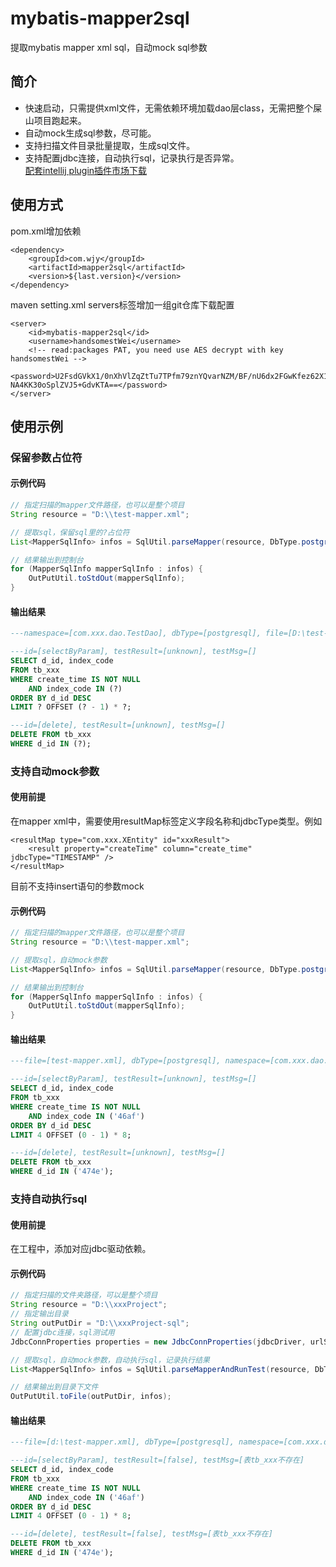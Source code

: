 # mybatis-mapper2sql
提取mybatis mapper xml sql，自动mock sql参数

## 简介
+ 快速启动，只需提供xml文件，无需依赖环境加载dao层class，无需把整个屎山项目跑起来。
+ 自动mock生成sql参数，尽可能。
+ 支持扫描文件目录批量提取，生成sql文件。
+ 支持配置jdbc连接，自动执行sql，记录执行是否异常。   
[配套intellij plugin插件市场下载](https://plugins.jetbrains.com/plugin/25584-mybatis-mapper2sql/)

## 使用方式
pom.xml增加依赖
```
<dependency>
    <groupId>com.wjy</groupId>
    <artifactId>mapper2sql</artifactId>
    <version>${last.version}</version>
</dependency>
```
maven setting.xml servers标签增加一组git仓库下载配置
```
<server>
    <id>mybatis-mapper2sql</id>
    <username>handsomestWei</username>
	<!-- read:packages PAT, you need use AES decrypt with key handsomestWei -->
    <password>U2FsdGVkX1/0nXhVlZqZtTu7TPfm79znYQvarNZM/BF/nU6dx2FGwKfez62X1D78
NA4KK30oSplZVJ5+GdvKTA==</password>
</server>
```

## 使用示例
### 保留参数占位符
#### 示例代码
```java
// 指定扫描的mapper文件路径，也可以是整个项目
String resource = "D:\\test-mapper.xml";

// 提取sql，保留sql里的?占位符
List<MapperSqlInfo> infos = SqlUtil.parseMapper(resource, DbType.postgresql, false);

// 结果输出到控制台
for (MapperSqlInfo mapperSqlInfo : infos) {
    OutPutUtil.toStdOut(mapperSqlInfo);
}
```
#### 输出结果
```sql
---namespace=[com.xxx.dao.TestDao], dbType=[postgresql], file=[D:\test-mapper.xml]

---id=[selectByParam], testResult=[unknown], testMsg=[]
SELECT d_id, index_code
FROM tb_xxx
WHERE create_time IS NOT NULL
	AND index_code IN (?)
ORDER BY d_id DESC
LIMIT ? OFFSET (? - 1) * ?;

---id=[delete], testResult=[unknown], testMsg=[]
DELETE FROM tb_xxx
WHERE d_id IN (?);
```
### 支持自动mock参数
#### 使用前提
在mapper xml中，需要使用resultMap标签定义字段名称和jdbcType类型。例如
```
<resultMap type="com.xxx.XEntity" id="xxxResult">
    <result property="createTime" column="create_time" jdbcType="TIMESTAMP" />
</resultMap>
```
目前不支持insert语句的参数mock

#### 示例代码
```java
// 指定扫描的mapper文件路径，也可以是整个项目
String resource = "D:\\test-mapper.xml";

// 提取sql，自动mock参数
List<MapperSqlInfo> infos = SqlUtil.parseMapper(resource, DbType.postgresql, true);

// 结果输出到控制台
for (MapperSqlInfo mapperSqlInfo : infos) {
    OutPutUtil.toStdOut(mapperSqlInfo);
}
```
#### 输出结果
```sql
---file=[test-mapper.xml], dbType=[postgresql], namespace=[com.xxx.dao.TestDao]

---id=[selectByParam], testResult=[unknown], testMsg=[]
SELECT d_id, index_code
FROM tb_xxx
WHERE create_time IS NOT NULL
	AND index_code IN ('46af')
ORDER BY d_id DESC
LIMIT 4 OFFSET (0 - 1) * 8;

---id=[delete], testResult=[unknown], testMsg=[]
DELETE FROM tb_xxx
WHERE d_id IN ('474e');
```
### 支持自动执行sql
#### 使用前提
在工程中，添加对应jdbc驱动依赖。

#### 示例代码
```java
// 指定扫描的文件夹路径，可以是整个项目
String resource = "D:\\xxxProject";
// 指定输出目录
String outPutDir = "D:\\xxxProject-sql";
// 配置jdbc连接，sql测试用
JdbcConnProperties properties = new JdbcConnProperties(jdbcDriver, urlString, userName, password);

// 提取sql，自动mock参数，自动执行sql，记录执行结果
List<MapperSqlInfo> infos = SqlUtil.parseMapperAndRunTest(resource, DbType.postgresql, properties);

// 结果输出到目录下文件
OutPutUtil.toFile(outPutDir, infos);
```
#### 输出结果
```sql
---file=[d:\test-mapper.xml], dbType=[postgresql], namespace=[com.xxx.dao.TestDao]

---id=[selectByParam], testResult=[false], testMsg=[表tb_xxx不存在]
SELECT d_id, index_code
FROM tb_xxx
WHERE create_time IS NOT NULL
	AND index_code IN ('46af')
ORDER BY d_id DESC
LIMIT 4 OFFSET (0 - 1) * 8;

---id=[delete], testResult=[false], testMsg=[表tb_xxx不存在]
DELETE FROM tb_xxx
WHERE d_id IN ('474e');
```
